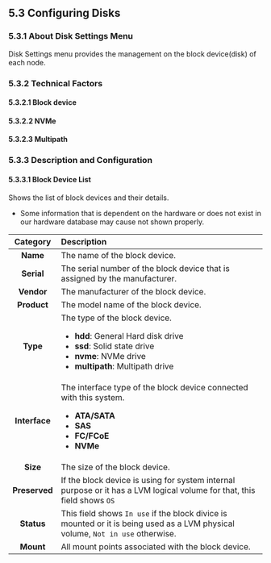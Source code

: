 ## 5.3 Configuring Disks

### 5.3.1 About Disk Settings Menu

Disk Settings menu provides the management on the block device(disk) of each node.

### 5.3.2 Technical Factors

#### 5.3.2.1 Block device

#### 5.3.2.2 NVMe

#### 5.3.2.3 Multipath

### 5.3.3 Description and Configuration

#### 5.3.3.1 Block Device List

Shows the list of block devices and their details.

<div class="notices yellow element normal">
    <ul>
        <li>Some information that is dependent on the hardware or does not exist in our hardware database may cause not shown properly.</li>
    </ul>
</div>

| **Category** | **Description** |
| :---: | :--- |
| **Name** | The name of the block device. |
| **Serial** | The serial number of the block device that is assigned by the manufacturer. |
| **Vendor** | The manufacturer of the block device. |
| **Product** | The model name of the block device. |
| **Type** | The type of the block device. <ul><li>**hdd**: General Hard disk drive</li><li>**ssd**: Solid state drive</li><li>**nvme**: NVMe drive</li><li>**multipath**: Multipath drive</li></ul> |
| **Interface** | The interface type of the block device connected with this system. <ul><li>**ATA/SATA**</li><li>**SAS**</li><li>**FC/FCoE**</li><li>**NVMe**</li></ul> |
| **Size** | The size of the block device. |
| **Preserved** | If the block device is using for system internal purpose or it has a LVM logical volume for that, this field shows `OS` |
| **Status** | This field shows `In use` if the block divice is mounted or it is being used as a LVM physical volume, `Not in use` otherwise. |
| **Mount** | All mount points associated with the block device. |


